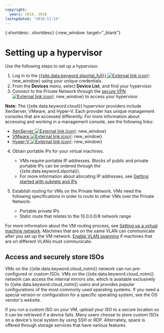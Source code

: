 ```yaml
---
copyright:
  years: 2014, 2018
lastupdated: "2018-11-15"
---
```

{:shortdesc: .shortdesc}
{:new_window: target="_blank"}

# Setting up a hypervisor

Use the following steps to set up a hypervisor.

1. Log in to the [{{site.data.keyword.slportal_full}} ![External link icon](../../icons/launch-glyph.svg "External link icon")](http://control.softlayer.com/){: new_window} using your unique credentials.
2. From the **Devices** menu, select **Device List**, and find your hypervisor.
3. Connect to the Private Network through the [secure VPN ![External link icon](../../icons/launch-glyph.svg "External link icon")](http://www.softlayer.com/vpn-access){: new_window} to access your hypervisor.

**Note:** The {{site.data.keyword.cloud}} hypervisor providers include XenServer, VMware, and Hyper-V. Each provider has unique management consoles that are accessed differently. For more information about accessing and working in a management console, see the following links:

   * [XenServer ![External link icon](../../icons/launch-glyph.svg "External link icon")](https://support.citrix.com/en/products/xenserver){: new_window}
   * [VMware ![External link icon](../../icons/launch-glyph.svg "External link icon")](https://www.vmware.com/support/vsphere-hypervisor.html){: new_window}
   * [Hyper-V ![External link icon](../../icons/launch-glyph.svg "External link icon")](http://technet.microsoft.com/en-us/windowsserver/dd448604){: new_window}

4. Obtain portable IPs for your virtual machines.
    * VMs require portable IP addresses. Blocks of public and private portable IPs can be ordered through the {{site.data.keyword.slportal}}.
    * For more information about allocating IP addresses, see [Getting started with subnets and IPs](/docs/infrastructure/subnets/getting-started.html).

5. Establish routing for VMs on the Private Network. VMs need the following specifications in order to route to other VMs over the Private Network:
    * Portable private IPs
    * Static route that relates to the 10.0.0.0/8 network range

For more information about the VM routing process, see [Setting up a virtual machine network](virtual-machine-network-setup.html). Machines that are on the same VLAN can communicate after you set up the VM network. [Enable VLAN spanning](/docs/infrastructure/vlans/vlan-spanning.html) if machines that are on different VLANs must communicate.

## Access and securely store ISOs

VMs on the {{site.data.keyword.cloud_notm}} network can run pre-configured or custom ISOs. VMs on the {{site.data.keyword.cloud_notm}} network can access the internal mirrors site, which is available exclusively to {{site.data.keyword.cloud_notm}} users and provides popular configurations of the most commonly used operating systems. If you need a special version or configuration for a specific operating system, see the OS vendor's website.

If you run a custom ISO on your VM, upload your ISO to a secure location so it can be retrieved if a device fails. Many users choose to store custom ISOs on a device's local system by using SSH or RDP. Alternately, space is offered through storage services that have various features.

